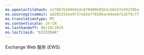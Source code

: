 ```yaml
---
ms.openlocfilehash: a17867b5049d14c6f8409b85b3cb6d37e59370ba
ms.sourcegitcommit: ad203331ee9737e82ef70206ac04eeb72a5f9c7f
ms.translationtype: MT
ms.contentlocale: zh-CN
ms.lasthandoff: 06/18/2019
ms.locfileid: "67233546"
---
```

Exchange Web 服务 (EWS)